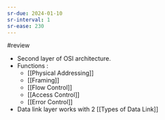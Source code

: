 ```yaml
---
sr-due: 2024-01-10
sr-interval: 1
sr-ease: 230
---
```


#review
- Second layer of OSI architecture.
- Functions :
	- [[Physical Addressing]]
	- [[Framing]]
	- [[Flow Control]]
	- [[Access Control]]
	- [[Error Control]]
- Data link layer works with 2 [[Types of Data Link]]